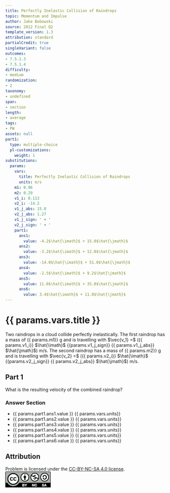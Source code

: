 ```yaml
---
title: Perfectly Inelastic Collision of Raindrops
topic: Momentum and Impulse
author: Jake Bobowski
source: 2012 Final Q2
template_version: 1.3
attribution: standard
partialCredit: true
singleVariant: false
outcomes:
- 7.5.1.3
- 7.5.1.4
difficulty:
- medium
randomization:
- 2
taxonomy:
- undefined
span:
- section
length:
- average
tags:
- PW
assets: null
part1:
  type: multiple-choice
  pl-customizations:
    weight: 1
substitutions:
  params:
    vars:
      title: Perfectly Inelastic Collision of Raindrops
      units: m/s
    m1: 0.96
    m2: 0.29
    v1_i: 0.113
    v2_i: -14.2
    v1_j_abs: 15.0
    v2_j_abs: 1.27
    v1_j_sign: ' + '
    v2_j_sign: ' + '
    part1:
      ans1:
        value: -4.2$\hat{\imath}$ + 15.0$\hat{\jmath}$
      ans2:
        value: -3.2$\hat{\imath}$ + 12.0$\hat{\jmath}$
      ans3:
        value: -14.0$\hat{\imath}$ + 51.0$\hat{\jmath}$
      ans4:
        value: -2.5$\hat{\imath}$ + 9.2$\hat{\jmath}$
      ans5:
        value: 11.0$\hat{\imath}$ + 35.0$\hat{\jmath}$
      ans6:
        value: 3.4$\hat{\imath}$ + 11.0$\hat{\jmath}$
---
```

# {{ params.vars.title }}
Two raindrops in a cloud collide perfectly inelastically. The first raindrop has a mass of {{ params.m1}} g and is travelling with $\vec{v_1} =$ ({{ params.v1_i}} $\hat{\imath}$ {{params.v1_j_sign}} {{ params.v1_j_abs}} $\hat{\jmath}$) m/s.
The second raindrop has a mass of {{ params.m2}} g and is travelling with $\vec{v_2} =$ ({{ params.v2_i}} $\hat{\imath}$ {{params.v2_j_sign}} {{ params.v2_j_abs}} $\hat{\jmath}$) m/s.

## Part 1

What is the resulting velocity of the combined raindrop?

### Answer Section

- {{ params.part1.ans1.value }} {{ params.vars.units}}
- {{ params.part1.ans2.value }} {{ params.vars.units}}
- {{ params.part1.ans3.value }} {{ params.vars.units}}
- {{ params.part1.ans4.value }} {{ params.vars.units}}
- {{ params.part1.ans5.value }} {{ params.vars.units}}
- {{ params.part1.ans6.value }} {{ params.vars.units}}

## Attribution

Problem is licensed under the [CC-BY-NC-SA 4.0 license](https://creativecommons.org/licenses/by-nc-sa/4.0/).<br> ![The Creative Commons 4.0 license requiring attribution-BY, non-commercial-NC, and share-alike-SA license.](https://raw.githubusercontent.com/firasm/bits/master/by-nc-sa.png)